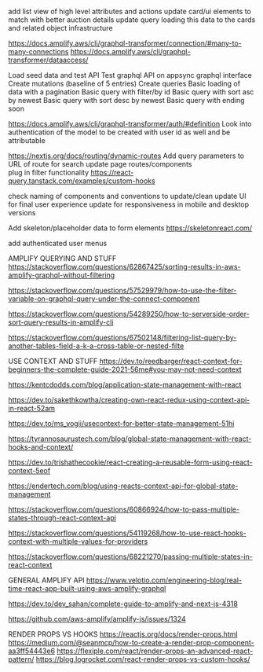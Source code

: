 add list view of high level attributes and actions
  update card/ui elements to match with better auction details
  update query loading this data to the cards and related object infrastructure

https://docs.amplify.aws/cli/graphql-transformer/connection/#many-to-many-connections
https://docs.amplify.aws/cli/graphql-transformer/dataaccess/

Load seed data and test API
  Test graphql API on appsync graphql interface
    Create mutations (baseline of 5 entries)
    Create queries
      Basic loading of data with a pagination
      Basic query with filter/by id
      Basic query with sort asc by newest
      Basic query with sort desc by newest
      Basic query with ending soon


https://docs.amplify.aws/cli/graphql-transformer/auth/#definition
Look into authentication of the model to be created with user id as well and be attributable

https://nextjs.org/docs/routing/dynamic-routes
Add query parameters to URL of route for search
  update page routes/components  
  plug in filter functionality
  https://react-query.tanstack.com/examples/custom-hooks

check naming of components and conventions to update/clean
  update UI for final user experience
  update for responsiveness in mobile and desktop versions

Add skeleton/placeholder data to form elements
  https://skeletonreact.com/

add authenticated user menus


AMPLIFY QUERYING AND STUFF
https://stackoverflow.com/questions/62867425/sorting-results-in-aws-amplify-graphql-without-filtering

https://stackoverflow.com/questions/57529979/how-to-use-the-filter-variable-on-graphql-query-under-the-connect-component

https://stackoverflow.com/questions/54289250/how-to-serverside-order-sort-query-results-in-amplify-cli

https://stackoverflow.com/questions/67502148/filtering-list-query-by-another-tables-field-a-k-a-cross-table-or-nested-filte

USE CONTEXT AND STUFF
https://dev.to/reedbarger/react-context-for-beginners-the-complete-guide-2021-56me#you-may-not-need-context

https://kentcdodds.com/blog/application-state-management-with-react

https://dev.to/sakethkowtha/creating-own-react-redux-using-context-api-in-react-52am

https://dev.to/ms_yogii/usecontext-for-better-state-management-51hi

https://tyrannosaurustech.com/blog/global-state-management-with-react-hooks-and-context/

https://dev.to/trishathecookie/react-creating-a-reusable-form-using-react-context-5eof

https://endertech.com/blog/using-reacts-context-api-for-global-state-management

https://stackoverflow.com/questions/60866924/how-to-pass-multiple-states-through-react-context-api

https://stackoverflow.com/questions/54119268/how-to-use-react-hooks-context-with-multiple-values-for-providers

https://stackoverflow.com/questions/68221270/passing-multiple-states-in-react-context

GENERAL AMPLIFY API
https://www.velotio.com/engineering-blog/real-time-react-app-built-using-aws-amplify-graphql

https://dev.to/dev_sahan/complete-guide-to-amplify-and-next-js-4318

https://github.com/aws-amplify/amplify-js/issues/1324


RENDER PROPS VS HOOKS
https://reactjs.org/docs/render-props.html
https://medium.com/@seanmcp/how-to-create-a-render-prop-component-aa3ff54443e6
https://flexiple.com/react/render-props-an-advanced-react-pattern/
https://blog.logrocket.com/react-render-props-vs-custom-hooks/


